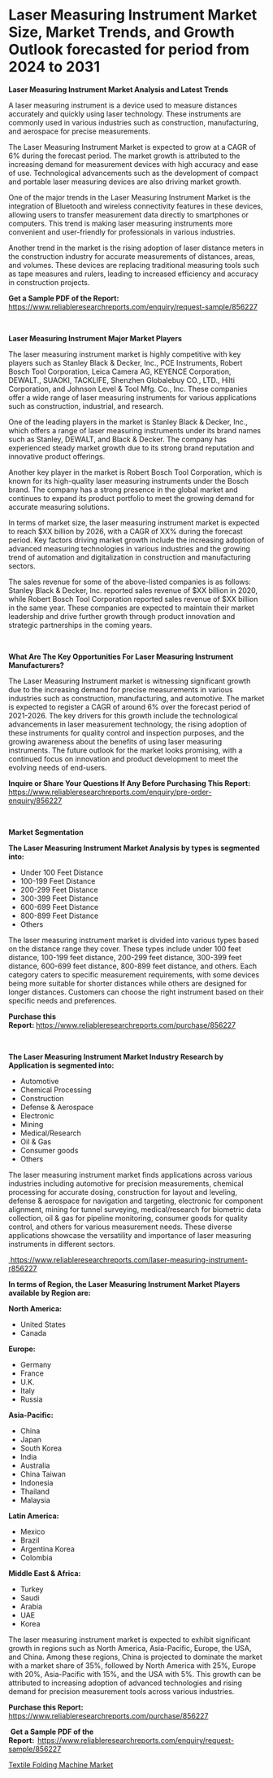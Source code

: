<p><h1>Laser Measuring Instrument Market Size, Market Trends, and Growth Outlook forecasted for period from 2024 to 2031</h1></p><p><strong>Laser Measuring Instrument Market Analysis and Latest Trends</strong></p>
<p><p>A laser measuring instrument is a device used to measure distances accurately and quickly using laser technology. These instruments are commonly used in various industries such as construction, manufacturing, and aerospace for precise measurements.</p><p>The Laser Measuring Instrument Market is expected to grow at a CAGR of 6% during the forecast period. The market growth is attributed to the increasing demand for measurement devices with high accuracy and ease of use. Technological advancements such as the development of compact and portable laser measuring devices are also driving market growth.</p><p>One of the major trends in the Laser Measuring Instrument Market is the integration of Bluetooth and wireless connectivity features in these devices, allowing users to transfer measurement data directly to smartphones or computers. This trend is making laser measuring instruments more convenient and user-friendly for professionals in various industries.</p><p>Another trend in the market is the rising adoption of laser distance meters in the construction industry for accurate measurements of distances, areas, and volumes. These devices are replacing traditional measuring tools such as tape measures and rulers, leading to increased efficiency and accuracy in construction projects.</p></p>
<p><strong>Get a Sample PDF of the Report:&nbsp;</strong> <a href="https://www.reliableresearchreports.com/enquiry/request-sample/856227">https://www.reliableresearchreports.com/enquiry/request-sample/856227</a></p>
<p>&nbsp;</p>
<p><strong>Laser Measuring Instrument Major Market Players</strong></p>
<p><p>The laser measuring instrument market is highly competitive with key players such as Stanley Black & Decker, Inc., PCE Instruments, Robert Bosch Tool Corporation, Leica Camera AG, KEYENCE Corporation, DEWALT., SUAOKI, TACKLIFE, Shenzhen Globalebuy CO., LTD., Hilti Corporation, and Johnson Level & Tool Mfg. Co., Inc. These companies offer a wide range of laser measuring instruments for various applications such as construction, industrial, and research.</p><p>One of the leading players in the market is Stanley Black & Decker, Inc., which offers a range of laser measuring instruments under its brand names such as Stanley, DEWALT, and Black & Decker. The company has experienced steady market growth due to its strong brand reputation and innovative product offerings. </p><p>Another key player in the market is Robert Bosch Tool Corporation, which is known for its high-quality laser measuring instruments under the Bosch brand. The company has a strong presence in the global market and continues to expand its product portfolio to meet the growing demand for accurate measuring solutions.</p><p>In terms of market size, the laser measuring instrument market is expected to reach $XX billion by 2026, with a CAGR of XX% during the forecast period. Key factors driving market growth include the increasing adoption of advanced measuring technologies in various industries and the growing trend of automation and digitalization in construction and manufacturing sectors.</p><p>The sales revenue for some of the above-listed companies is as follows: Stanley Black & Decker, Inc. reported sales revenue of $XX billion in 2020, while Robert Bosch Tool Corporation reported sales revenue of $XX billion in the same year. These companies are expected to maintain their market leadership and drive further growth through product innovation and strategic partnerships in the coming years.</p></p>
<p>&nbsp;</p>
<p><strong>What Are The Key Opportunities For Laser Measuring Instrument Manufacturers?</strong></p>
<p><p>The Laser Measuring Instrument market is witnessing significant growth due to the increasing demand for precise measurements in various industries such as construction, manufacturing, and automotive. The market is expected to register a CAGR of around 6% over the forecast period of 2021-2026. The key drivers for this growth include the technological advancements in laser measurement technology, the rising adoption of these instruments for quality control and inspection purposes, and the growing awareness about the benefits of using laser measuring instruments. The future outlook for the market looks promising, with a continued focus on innovation and product development to meet the evolving needs of end-users.</p></p>
<p><strong>Inquire or Share Your Questions If Any Before Purchasing This Report:</strong> <a href="https://www.reliableresearchreports.com/enquiry/pre-order-enquiry/856227">https://www.reliableresearchreports.com/enquiry/pre-order-enquiry/856227</a></p>
<p>&nbsp;</p>
<p><strong>Market Segmentation</strong></p>
<p><strong>The Laser Measuring Instrument Market Analysis by types is segmented into:</strong></p>
<p><ul><li>Under 100 Feet Distance</li><li>100-199 Feet Distance</li><li>200-299 Feet Distance</li><li>300-399 Feet Distance</li><li>600-699 Feet Distance</li><li>800-899 Feet Distance</li><li>Others</li></ul></p>
<p><p>The laser measuring instrument market is divided into various types based on the distance range they cover. These types include under 100 feet distance, 100-199 feet distance, 200-299 feet distance, 300-399 feet distance, 600-699 feet distance, 800-899 feet distance, and others. Each category caters to specific measurement requirements, with some devices being more suitable for shorter distances while others are designed for longer distances. Customers can choose the right instrument based on their specific needs and preferences.</p></p>
<p><strong>Purchase this Report:&nbsp;</strong><a href="https://www.reliableresearchreports.com/purchase/856227">https://www.reliableresearchreports.com/purchase/856227</a></p>
<p>&nbsp;</p>
<p><strong>The Laser Measuring Instrument Market Industry Research by Application is segmented into:</strong></p>
<p><ul><li>Automotive</li><li>Chemical Processing</li><li>Construction</li><li>Defense & Aerospace</li><li>Electronic</li><li>Mining</li><li>Medical/Research</li><li>Oil & Gas</li><li>Consumer goods</li><li>Others</li></ul></p>
<p><p>The laser measuring instrument market finds applications across various industries including automotive for precision measurements, chemical processing for accurate dosing, construction for layout and leveling, defense & aerospace for navigation and targeting, electronic for component alignment, mining for tunnel surveying, medical/research for biometric data collection, oil & gas for pipeline monitoring, consumer goods for quality control, and others for various measurement needs. These diverse applications showcase the versatility and importance of laser measuring instruments in different sectors.</p></p>
<p><a href="https://www.reliableresearchreports.com/laser-measuring-instrument-r856227">&nbsp;https://www.reliableresearchreports.com/laser-measuring-instrument-r856227</a></p>
<p><strong>In terms of Region, the Laser Measuring Instrument Market Players available by Region are:</strong></p>
<p>
    <p> <strong> North America: </strong>
        <ul>
            <li>United States</li>
            <li>Canada</li>
        </ul>
        </p> 
    <p> <strong> Europe: </strong>
        <ul>
            <li>Germany</li>
            <li>France</li>
            <li>U.K.</li>
            <li>Italy</li>
            <li>Russia</li>
        </ul>
        </p> 
    <p> <strong> Asia-Pacific: </strong>
        <ul>
            <li>China</li>
            <li>Japan</li>
            <li>South Korea</li>
            <li>India</li>
            <li>Australia</li>
            <li>China Taiwan</li>
            <li>Indonesia</li>
            <li>Thailand</li>
            <li>Malaysia</li>
        </ul>
        </p> 
    <p> <strong> Latin America: </strong>
        <ul>
            <li>Mexico</li>
            <li>Brazil</li>
            <li>Argentina Korea</li>
            <li>Colombia</li>
        </ul>
        </p> 
    <p> <strong> Middle East & Africa: </strong>
        <ul>
            <li>Turkey</li>
            <li>Saudi</li>
            <li>Arabia</li>
            <li>UAE</li>
            <li>Korea</li>
        </ul>
    </p>
    </p>
<p><p>The laser measuring instrument market is expected to exhibit significant growth in regions such as North America, Asia-Pacific, Europe, the USA, and China. Among these regions, China is projected to dominate the market with a market share of 35%, followed by North America with 25%, Europe with 20%, Asia-Pacific with 15%, and the USA with 5%. This growth can be attributed to increasing adoption of advanced technologies and rising demand for precision measurement tools across various industries.</p></p>
<p><strong>Purchase this Report: </strong><a href="https://www.reliableresearchreports.com/purchase/856227">https://www.reliableresearchreports.com/purchase/856227</a></p>
<p>&nbsp;<strong>Get a Sample PDF of the Report:&nbsp;&nbsp;</strong><a href="https://www.reliableresearchreports.com/enquiry/request-sample/856227">https://www.reliableresearchreports.com/enquiry/request-sample/856227</a></p>
<p><strong></strong></p>
<p><p><a href="https://github.com/RoccoManning/Market-Research-Report-List-4/blob/main/textile-folding-machine-market.md">Textile Folding Machine Market</a></p></p>